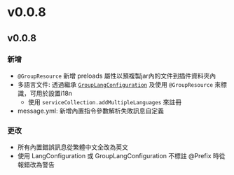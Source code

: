 # v0.0.8

## v0.0.8

### 新增 <a id="add"></a>

* `@GroupResource` 新增 preloads 屬性以預複製jar內的文件到插件資料夾內
* 多語言文件: 透過繼承 [`GroupLangConfiguration`](../../advanced-tutorial/config-operation/i18n.md) 及使用 `@GroupResource` 來標識，可用於設置i18n
  * 使用 `serviceCollection.addMultipleLanguages` 來註冊
* message.yml: 新增內置指令參數解析失敗訊息自定義

### 更改 <a id="edit"></a>

* 所有內置錯誤訊息從繁體中文全改為英文
* 使用 LangConfiguration 或 GroupLangConfiguration 不標註 @Prefix 時從報錯改為警告



